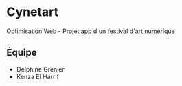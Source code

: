 # Cynetart
Optimisation Web - Projet app d'un festival d'art numérique
## Équipe
- Delphine Grenier
- Kenza El Harrif